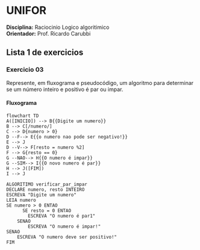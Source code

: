 
# UNIFOR
**Disciplina:** Raciocinio Logico algoritimico<br>
**Orientador:** Prof. Ricardo Carubbi

## Lista 1 de exercicios

### Exercicio 03
Represente, em fluxograma e pseudocódigo, um algoritmo para determinar se um número inteiro e positivo é par ou impar.
#### Fluxograma

```mermaid
flowchart TD
A([INICIO]) --> B{{Digite um numero}}
B --> C[/numero/]
C --> D{numero > 0}
D --F--> E{{o numero nao pode ser negativo!}}
E --> J
D --V--> F[resto = numero %2]
F --> G{resto == 0}
G --NAO--> H{{O numero é impar}}
G --SIM--> I{{O novo numero é par}}
H --> J([FIM])
I --> J
```
```
ALGORITIMO verificar_par_impar
DECLARE numero, resto INTEIRO
ESCREVA "Digite um numero"
LEIA numero
SE numero > 0 ENTAO
      SE resto = 0 ENTAO
	    ESCREVA "O numero é par1"
	SENAO
		ESCREVA "O numero é impar!"
SENAO
	ESCREVA "O numero deve ser positivo!"
FIM
```
 



